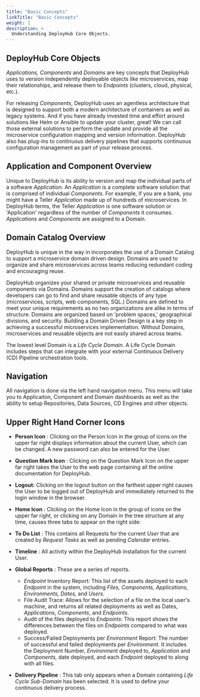 ```yaml
---
title: "Basic Concepts"
linkTitle: "Basic Concepts"
weight: 1
description: >
  Understanding DeployHub Core Objects.
---
```


## DeployHub Core Objects

_Applications, Components_ and _Domains_ are key concepts that DeployHub uses to version independently deployable objects like microservices, map their relationships, and release them to _Endpoints_ (clusters, cloud, physical, etc.).

For releasing _Components_, DeployHub uses an agentless architecture that is designed to support both a modern architecture of containers as well as legacy systems. And if you have already invested time and effort around solutions like Helm or Ansible to update your cluster, great! We can call those external solutions to perform the update and provide all the microservice configuration mapping and version information. DeployHub also has plug-ins to continuous delivery pipelines that supports continuous configuration management as part of your release process.

## Application and Component Overview

Unique to DeployHub is its ability to version and map the individual parts of a software _Application._ An _Application_ is a complete software solution that is comprised of individual _Components._ For example, if you are a bank, you might have a Teller _Application_ made up of hundreds of microservices. In DeployHub terms, the Teller _Application_ is one software solution or &#39;Application&#39; regardless of the number of _Components_ it consumes. _Applications_ and _Components_ are assigned to a Domain.

## Domain Catalog Overview

DeployHub is unique in the way in incorporates the use of a Domain Catalog to support a microservice domain driven design. Domains are used to organize and share microservices across teams reducing redundant coding and encouraging reuse.

DeployHub organizes your shared or private microservices and reusable components via Domains. Domains support the creation of catalogs where developers can go to find and share reusable objects of any type (microservices, scripts, web components, SQL.) Domains are defined to meet your unique requirements as no two organizations are alike in terms of structure. Domains are organized based on &#39;problem spaces,&#39; geographical divisions, and security. Building a Domain Driven Design is a key step in achieving a successful microservices implementation. Without Domains, microservices and reusable objects are not easily shared across teams.

The lowest level Domain is a _Life Cycle Domain._ A Life Cycle Domain includes steps that can integrate with your external Continuous Delivery (CD) Pipeline orchestration tools.

## Navigation
All navigation is done via the left hand navigation menu. This menu will take you to Applicaiton, Component and Domain dashboards as well as the ability to setup Repositories, Data Sources, CD Engines and other objects.  

## Upper Right Hand Corner Icons

- **Person Icon** : Clicking on the Person Icon in the group of icons on the upper far right displays information about the current User, which can be changed. A new password can also be entered for the User.

- **Question Mark Icon** : Clicking on the Question Mark Icon on the upper far right takes the User to the web page containing all the online documentation for DeployHub.

- **Logout:** Clicking on the logout button on the farthest upper right causes the User to be logged out of DeployHub and immediately returned to the login window in the browser.

- **Home Icon** : Clicking on the Home Icon in the group of icons on the upper far right, or clicking on any Domain in the tree structure at any time, causes three tabs to appear on the right side:

- **To Do List** : This contains all Requests for the current _User_ that are created by _Request Tasks_ as well as pending _Calendar_ entries.
- **Timeline** : All activity within the DeployHub installation for the current User.
- **Global Reports** : These are a series of reports.

  - _Endpoint_ Inventory Report: This list of the assets deployed to each _Endpoint_ in the system, including _Files, Components, Applications, Environments, Dates,_ and _Users._
  - File Audit Trace: Allows for the selection of a file on the local user&#39;s machine, and returns all related deployments as well as Dates, _Applications_, _Components_, and _Endpoints_.
  - Audit of the files deployed to _Endpoints_: This report shows the differences between the files on _Endpoints_ compared to what was deployed.
  - Success/Failed Deployments per _Environment_ Report: The number of successful and failed deployments per _Environment._ It includes the Deployment Number, _Environment_ deployed to, _Application_ and _Components,_ date deployed, and each _Endpoint_ deployed to along with all files.

- **Delivery Pipeline** : This tab only appears when a Domain containing _Life Cycle Sub-Domain_ has been selected. It is used to define your continuous delivery process.
